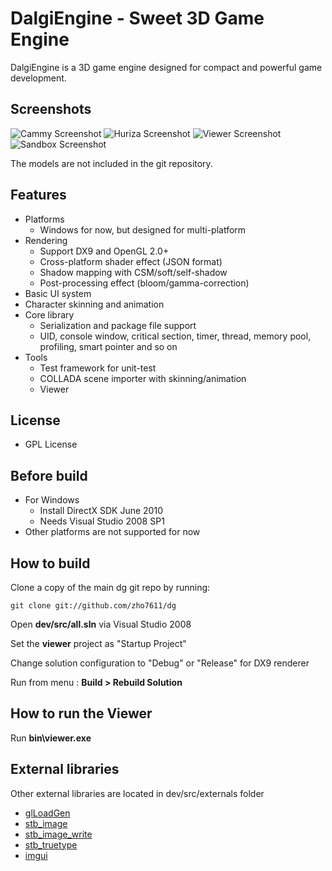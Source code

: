 DalgiEngine - Sweet 3D Game Engine
==================================

DalgiEngine is a 3D game engine designed for compact and powerful game development.

Screenshots
-----------
![Cammy Screenshot](http://zho.pe.kr/blog/shot/cammy_s.png)
![Huriza Screenshot](http://zho.pe.kr/blog/shot/huriza_s.png)
![Viewer Screenshot](http://zho.pe.kr/blog/shot/viewer_s.png)
![Sandbox Screenshot](http://zho.pe.kr/blog/shot/dalgiengine_s.png)

The models are not included in the git repository.

Features
--------

- Platforms
   - Windows for now, but designed for multi-platform
- Rendering
   - Support DX9 and OpenGL 2.0+
   - Cross-platform shader effect (JSON format)
   - Shadow mapping with CSM/soft/self-shadow
   - Post-processing effect (bloom/gamma-correction)
- Basic UI system
- Character skinning and animation
- Core library
   - Serialization and package file support
   - UID, console window, critical section, timer, thread, memory pool, profiling, smart pointer and so on
- Tools
   - Test framework for unit-test
   - COLLADA scene importer with skinning/animation
   - Viewer

License
-------
- GPL License

Before build
------------
- For Windows
   - Install DirectX SDK June 2010
   - Needs Visual Studio 2008 SP1
- Other platforms are not supported for now

How to build
------------
Clone a copy of the main dg git repo by running:

```dos
git clone git://github.com/zho7611/dg
```

Open **dev/src/all.sln** via Visual Studio 2008

Set the **viewer** project as "Startup Project"

Change solution configuration to "Debug" or "Release" for DX9 renderer

Run from menu : **Build > Rebuild Solution**

How to run the Viewer
-----------------

Run **bin\viewer.exe**

External libraries
------------------
Other external libraries are located in dev/src/externals folder

- [glLoadGen]( https://bitbucket.org/alfonse/glloadgen )
- [stb_image]( http://nothings.org/stb_image.c )
- [stb_image_write]( http://nothings.org/stb/stb_image_write.h )
- [stb_truetype]( http://nothings.org/stb/stb_truetype.h )
- [imgui]( https://github.com/AdrienHerubel/imgui )
